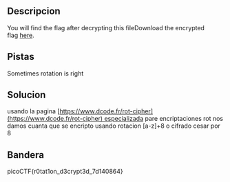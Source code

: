 ## Descripcion

You will find the flag after decrypting this fileDownload the encrypted flag [here](https://artifacts.picoctf.net/c/391/encrypted.txt).

## Pistas

Sometimes rotation is right

## Solucion

usando la pagina [https://www.dcode.fr/rot-cipher](https://www.dcode.fr/rot-cipher) especializada pare encriptaciones rot nos damos cuanta que se encripto usando rotacion [a-z]+8 o cifrado cesar por 8

## Bandera

picoCTF{r0tat1on_d3crypt3d_7d140864}
